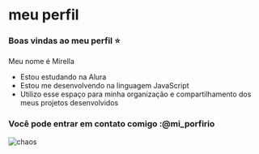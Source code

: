 # meu perfil
### Boas vindas ao meu perfil ⭐

Meu nome é Mirella

- Estou estudando na Alura
- Estou me desenvolvendo na linguagem JavaScript
- Utilizo esse espaço para minha organização e compartilhamento dos meus projetos desenvolvidos

### Você pode entrar em contato comigo :@mi_porfirio
![chaos](https://github.com/user-attachments/assets/39e9337a-d5f1-4b55-b988-2b219637b6fb)
